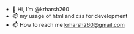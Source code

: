 - 👋 Hi, I’m @krharsh260
- 📫 my usage of html and css for development
- 📫 How to reach me krharsh260@gmail.com

<!---
krharsh260/krharsh260 is a ✨ special ✨ repository because its `README.md` (this file) appears on your GitHub profile.
You can click the Preview link to take a look at your changes.
--->
